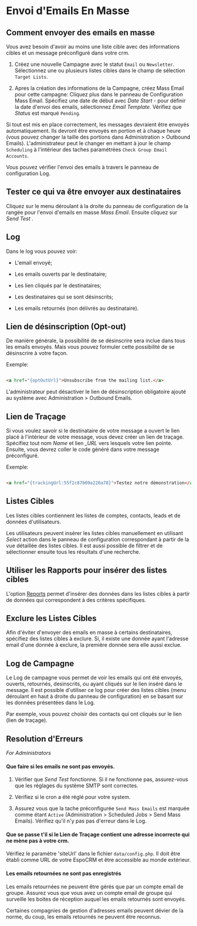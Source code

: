 # Envoi d'Emails En Masse

## Comment envoyer des emails en masse

Vous avez besoin d'avoir au moins une liste cible avec des informations cibles et un message préconfiguré dans votre crm.

1. Créez une nouvelle Campagne avec le statut `Email` ou `Newsletter`. Sélectionnez une ou plusieurs listes cibles dans le champ de sélection `Target Lists`.

2. Apres la création des informations de la Campagne, créez Mass Email pour cette campagne: Cliquez plus dans le panneau de Configuration Mass Email. Spécifiez une date de début avec _Date Start_ - pour définir la date d'envoi des emails, sélectionnez _Email Template_. Vérifiez que _Status_ est marqué `Pending`.

Si tout est mis en place correctement, les messages devraient être envoyés automatiquement. Ils devront être envoyés en portion et à chaque heure (vous pouvez changer la taille des portions dans Administration > Outbound Emails). L'administrateur peut le changer en mettant à jour le champ `Scheduling` à l'intérieur des taches paramétrées `Check Group Email Accounts`.

Vous pouvez vérifier l'envoi des emails à travers le panneau de configuration Log.

## Tester ce qui va être envoyer aux destinataires

Cliquez sur le menu déroulant à la droite du panneau de configuration de la rangée pour l'envoi d'emails en masse _Mass Email_. Ensuite cliquez sur _Send Test_ .

## Log

Dans le log vous pouvez voir:

* L'email envoyé;

* Les emails ouverts par le destinataire;

* Les lien cliqués par le destinataires;

* Les destinataires qui se sont désinscrits;

* Les emails retournés (non délivrés au destinataire).

## Lien de désinscription (Opt-out)

De manière générale, la possibilité de se désinscrire sera inclue dans tous les emails envoyés. Mais vous pouvez formuler cette possibilité de se désinscrire à votre façon.

Exemple:

```html

<a href="{optOutUrl}">Unsubscribe from the mailing list.</a>

```

L'administrateur peut désactiver le lien de désinscription obligatoire ajouté au système avec Administration > Outbound Emails.

## Lien de Traçage

Si vous voulez savoir si le destinataire de votre message a ouvert le lien placé à l'intérieur de votre message, vous devez créer un lien de traçage. Spécifiez tout nom *_Name_* et lien *_URL* vers lesquels votre lien pointe. Ensuite, vous devrez coller le code généré dans votre message préconfiguré.

Exemple:

```html

<a href="{trackingUrl:55f2c87b09a220a78}">Testez notre démonstration</a>

```

## Listes Cibles

Les listes cibles contiennent les listes de comptes, contacts, leads et de données d'utilisateurs.

Les utilisateurs peuvent insérer les listes cibles manuellement en utilisant _Select_ action dans le panneau de configuration correspondant à partir de la vue détaillée des listes cibles. Il est aussi possible de filtrer et de sélectionner ensuite tous les résultats d'une recherche.

## Utiliser les Rapports pour insérer des listes cibles

L'option [Reports](../../../docs/user-guide/reports.md#syncing-with-target-lists) permet d'insérer des données dans les listes cibles à partir de données qui correspondent à des critères spécifiques. 

## Exclure les Listes Cibles

Afin d'éviter d'envoyer des emails en masse à certains destinataires, spécifiez des listes cibles à exclure. Si, il existe une donnée ayant l'adresse email d'une donnée à exclure, la première donnée sera elle aussi exclue.

## Log de Campagne

Le Log de campagne vous permet de voir les emails qui ont été envoyés, ouverts, retournés, desinscrits, ou ayant cliqués sur le lien inséré dans le message. Il est possible d'utiliser ce log pour créer des listes cibles (menu déroulant en haut à droite du panneau de configuration) en se basant sur les données présentées dans le Log.

Par exemple, vous pouvez choisir des contacts qui ont cliqués sur le lien (lien de traçage).

## Resolution d'Erreurs

_For Administrators_

#### Que faire si les emails ne sont pas envoyés.

1. Vérifier que _Send Test_ fonctionne. Si il ne fonctionne pas, assurez-vous que les réglages du système SMTP sont correctes.

2. Vérifiez si le cron a été réglé pour votre system.

3. Assurez vous que la tache préconfigurée `Send Mass Emails` est marquée comme étant `Active` (Administration > Scheduled Jobs > Send Mass Emails). Vérifiez qu'il n'y pas pas d'erreur dans le Log.

#### Que se passe t'il si le Lien de Traçage contient une adresse incorrecte qui ne mène pas à votre crm.

Vérifiez le paramètre 'siteUrl' dans le fichier `data/config.php`. Il doit être établi comme URL de votre EspoCRM et être accessible au monde extérieur.

#### Les emails retournées ne sont pas enregistrés

Les emails retournées ne peuvent être gérés que par un compte email de groupe. Assurez vous que vous avez un compte email de groupe qui surveille les boites de réception auquel les emails retournés sont envoyés.

Certaines compagnies de gestion d'adresses emails peuvent dévier de la norme, du coup, les emails retournés ne peuvent être reconnus.
